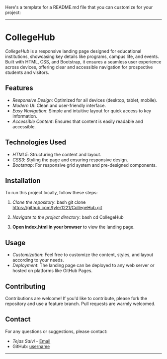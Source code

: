 Here's a template for a README.md file that you can customize for your project:

---

# CollegeHub

*CollegeHub* is a responsive landing page designed for educational institutions, showcasing key details like programs, campus life, and events. Built with HTML, CSS, and Bootstrap, it ensures a seamless user experience across devices, offering clear and accessible navigation for prospective students and visitors.

## Features

- *Responsive Design*: Optimized for all devices (desktop, tablet, mobile).
- *Modern UI*: Clean and user-friendly interface.
- *Easy Navigation*: Simple and intuitive layout for quick access to key information.
- *Accessible Content*: Ensures that content is easily readable and accessible.

## Technologies Used

- *HTML5*: Structuring the content and layout.
- *CSS3*: Styling the page and ensuring responsive design.
- *Bootstrap*: For responsive grid system and pre-designed components.

## Installation

To run this project locally, follow these steps:

1. *Clone the repository*:
   bash
   git clone https://github.com/tyler1221/CollegeHub.git
   
2. *Navigate to the project directory*:
   bash
   cd CollegeHub
   
3. **Open index.html in your browser** to view the landing page.

## Usage

- *Customization*: Feel free to customize the content, styles, and layout according to your needs.
- *Deployment*: The landing page can be deployed to any web server or hosted on platforms like GitHub Pages.

## Contributing

Contributions are welcome! If you'd like to contribute, please fork the repository and use a feature branch. Pull requests are warmly welcomed.

## Contact

For any questions or suggestions, please contact:

- *Tejas Salvi* - [Email](mailto:tejassalvi47@gmail.com)
- GitHub: [username](https://github.com/tylar1221)

---

